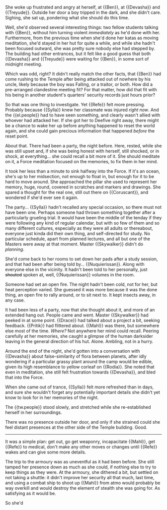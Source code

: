 She woke up frustrated and angry at herself, at {{Ben}}, at {{Devasha}} and
{{Treyude}}. Outside her door a boy tripped in the dark, and she didn't care.
Sighing, she sat up, pondering what she should do this time.

Well, she'd observed several interesting things: two fellow students talking
with {{Ben}}, without him turning violent _immediately_ as he'd done with her.
Furthermore, from the previous time when she'd done her katas as moving
meditation, she'd stayed in her hut for quite a while, and while she hadn't
been focused outward, she was pretty sure nobody else had stepped by. The
building had other entrances, but it felt like a good guess that both
{{Devasha}} and {{Treyude}} were waiting for {{Ben}}, in some sort of midnight
meeting.

Which was odd, right? It didn't really match the other facts, that {{Ben}} had
come rushing to the Temple after being attacked out of nowhere by his uncle,
likely because the boy was Falling, or a traitor, or both. How did a
pre-arranged clandestine meeting fit? For that matter, how did that fit with
his being in another student's quarters' security records just hours prior?

So that was one thing to investigate. Yet {{Refe}} felt more pressing. Probably
because {{Sylla}} knew her classmate was injured _right now_. And the
{{el.people}} had to have seen something, and clearly wasn't allied with
whoever had attacked her. If she got her to Deefive right away, there might be
a chance to wake her up before anything happened to reset the world again, and
she could gain precious information that happened _before_ the reset point.

About that. There had been a party, the night before. Here, rested, while she
was still upset and, if she was being honest with herself, still shocked, or in
shock, at everything... she could recall a bit more of it. She should meditate
on it, a Force meditation focused on the memories, to fix them in her mind.

It took her less than a minute to sink halfway into the Force. If it's an
ocean, she's up to her midsection, not enough to float in, but enough for it to
be hard to move around. She approached the pillar she used to represent her
memory, huge, round, covered in scratches and markers and drawings. She spared
a thought for the real one, still out there on {{Coruscant}}, and wondered if
she'd ever see it again.

The party... {{Sylla}} hadn't recalled any special occasion, so there must not
have been one. Perhaps someone had thrown something together after a
particularly grueling trial. It would have been the middle of the tenday if
they were following any kind of regular calendar, but with so few of them and
so many different cultures, especially as they were all adults or thereabout,
everyone just kinda did their own thing, and self-directed for study. No
particular schedule, apart from planned lectures, and all but one of the
Masters were away at that moment. Master {{Skywalker}} didn't do _planning_.

She'd come back to her rooms to set down her pads after a study session, and
that had been after being told by... {{Nuquierissan}}. Along with everyone else
in the vicinity. It hadn't been told to her personally, just ~~shouted~~ spoken
at, well, {{Nuquierissan}} volumes in the room.

Someone had set an open fire. The night hadn't been cold, not for her, but heat
perception varied. She guessed it was more because it was the done thing, an
open fire to rally around, or to sit next to. It kept insects away, in any
case.

It had been less of a party, now that she thought about it, and more of an
extended hang out. People came and went. Master {{Skywalker}} had peeked in at
some point. {{Drace}} had talked about a project a bit, seeking feedback.
{{Pritik}} had flittered about. {{Mahl}} was there, but somewhere else most of
the time. _Where?_ Not anywhere her mind could recall. Peering carefully at her
memories, she caught a glimpse of the human darksider leaving in the general
direction of his hut. Alone. Ambling, not in a hurry.

Around the end of the night, she'd gotten into a conversation with {{Devasha}}
about false-similarity of flora between planets, after idly wondering if a
particular grassy plant around the camp would be edible, given its high
resemblance to yellow corleaf on {{Rodia}}. She noted that even in meditation,
she still felt frustration towards {{Devasha}}, and bled that into the Force.

When she came out of trance, {{Sylla}} felt more refreshed than in days, and
sure she wouldn't forget any potentially important details she didn't yet know
to look for in her memories of the night.

The {{tw.people}} stood slowly, and stretched while she re-established herself
in her surroundings.

There was no presence outside her door, and only if she strained could she feel
distant presences at the other side of the Temple building. Good.

---

It was a simple plan: get out, go get weaponry, incapacitate {{Mahl}}, get
{{Refe}} to medical, don't make any other moves or changes until {{Refe}} wakes
and can give some more details.

The trip to the armoury was as uneventful as it had been before. She still
tamped her presence down as much as she could, if nothing else to try to keep
things as they were. At the armoury, she dithered a bit, but settled on not
taking a shuttle: it didn't improve her security all that much, last time, and
using a combat ship to shoot up {{Mahl}} from atmo would probably be way
overkill and would destroy the element of stealth she was going for. As
satisfying as it would be.

So she'd
